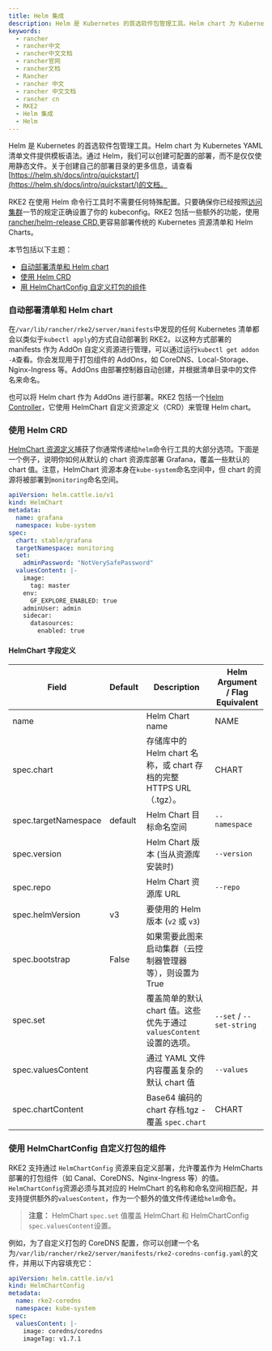 ```yaml
---
title: Helm 集成
description: Helm 是 Kubernetes 的首选软件包管理工具。Helm chart 为 Kubernetes YAML 清单文件提供模板语法。通过 Helm，我们可以创建可配置的部署，而不是仅仅使用静态文件。关于创建自己的部署目录的更多信息，请查看[https://helm.sh/docs/intro/quickstart/](https://helm.sh/docs/intro/quickstart/)的文档。
keywords:
  - rancher
  - rancher中文
  - rancher中文文档
  - rancher官网
  - rancher文档
  - Rancher
  - rancher 中文
  - rancher 中文文档
  - rancher cn
  - RKE2
  - Helm 集成
  - Helm
---
```



Helm 是 Kubernetes 的首选软件包管理工具。Helm chart 为 Kubernetes YAML 清单文件提供模板语法。通过 Helm，我们可以创建可配置的部署，而不是仅仅使用静态文件。关于创建自己的部署目录的更多信息，请查看[https://helm.sh/docs/intro/quickstart/](https://helm.sh/docs/intro/quickstart/)的文档。

RKE2 在使用 Helm 命令行工具时不需要任何特殊配置。只要确保你已经按照[访问集群](/docs/rke2/cluster_access/_index)一节的规定正确设置了你的 kubeconfig。RKE2 包括一些额外的功能，使用[rancher/helm-release CRD.](#using-thehelm-crd)更容易部署传统的 Kubernetes 资源清单和 Helm Charts。

本节包括以下主题：

- [自动部署清单和 Helm chart](#automatically-deploying-manifests-and-helm-charts)
- [使用 Helm CRD](#using-thehelm-crd)
- [用 HelmChartConfig 自定义打包的组件](#customizing-packaged-components-with-helmchartconfig)

### 自动部署清单和 Helm chart

在`/var/lib/rancher/rke2/server/manifests`中发现的任何 Kubernetes 清单都会以类似于`kubectl apply`的方式自动部署到 RKE2。以这种方式部署的 manifests 作为 AddOn 自定义资源进行管理，可以通过运行`kubectl get addon -A`查看。你会发现用于打包组件的 AddOns，如 CoreDNS、Local-Storage、Nginx-Ingress 等。AddOns 由部署控制器自动创建，并根据清单目录中的文件名来命名。

也可以将 Helm chart 作为 AddOns 进行部署。RKE2 包括一个[Helm Controller](https://github.com/k3s-io/helm-controller/)，它使用 HelmChart 自定义资源定义（CRD）来管理 Helm chart。

### 使用 Helm CRD

[HelmChart 资源定义](https://github.com/k3s-io/helm-controller#helm-controller)捕获了你通常传递给`helm`命令行工具的大部分选项。下面是一个例子，说明你如何从默认的 chart 资源库部署 Grafana，覆盖一些默认的 chart 值。注意，HelmChart 资源本身在`kube-system`命名空间中，但 chart 的资源将被部署到`monitoring`命名空间。

```yaml
apiVersion: helm.cattle.io/v1
kind: HelmChart
metadata:
  name: grafana
  namespace: kube-system
spec:
  chart: stable/grafana
  targetNamespace: monitoring
  set:
    adminPassword: "NotVerySafePassword"
  valuesContent: |-
    image:
      tag: master
    env:
      GF_EXPLORE_ENABLED: true
    adminUser: admin
    sidecar:
      datasources:
        enabled: true
```

#### HelmChart 字段定义

| Field                | Default | Description                                                         | Helm Argument / Flag Equivalent |
| -------------------- | ------- | ------------------------------------------------------------------- | ------------------------------- |
| name                 |         | Helm Chart name                                                     | NAME                            |
| spec.chart           |         | 存储库中的 Helm chart 名称，或 chart 存档的完整 HTTPS URL（.tgz）。 | CHART                           |
| spec.targetNamespace | default | Helm Chart 目标命名空间                                             | `--namespace`                   |
| spec.version         |         | Helm Chart 版本 (当从资源库安装时)                                  | `--version`                     |
| spec.repo            |         | Helm Chart 资源库 URL                                               | `--repo`                        |
| spec.helmVersion     | v3      | 要使用的 Helm 版本 (`v2` 或 `v3`)                                   |                                 |
| spec.bootstrap       | False   | 如果需要此图来启动集群（云控制器管理器等），则设置为 True           |                                 |
| spec.set             |         | 覆盖简单的默认 chart 值。这些优先于通过`valuesContent`设置的选项。  | `--set` / `--set-string`        |
| spec.valuesContent   |         | 通过 YAML 文件内容覆盖复杂的默认 chart 值                           | `--values`                      |
| spec.chartContent    |         | Base64 编码的 chart 存档.tgz - 覆盖 `spec.chart`                    | CHART                           |

### 使用 HelmChartConfig 自定义打包的组件

RKE2 支持通过 `HelmChartConfig` 资源来自定义部署，允许覆盖作为 HelmCharts 部署的打包组件（如 Canal、CoreDNS、Nginx-Ingress 等）的值。`HelmChartConfig`资源必须与其对应的 HelmChart 的名称和命名空间相匹配，并支持提供额外的`valuesContent`，作为一个额外的值文件传递给`helm`命令。

> **注意：** HelmChart `spec.set` 值覆盖 HelmChart 和 HelmChartConfig `spec.valuesContent`设置。

例如，为了自定义打包的 CoreDNS 配置，你可以创建一个名为`/var/lib/rancher/rke2/server/manifests/rke2-coredns-config.yaml`的文件，并用以下内容填充它：

```yaml
apiVersion: helm.cattle.io/v1
kind: HelmChartConfig
metadata:
  name: rke2-coredns
  namespace: kube-system
spec:
  valuesContent: |-
    image: coredns/coredns
    imageTag: v1.7.1
```
